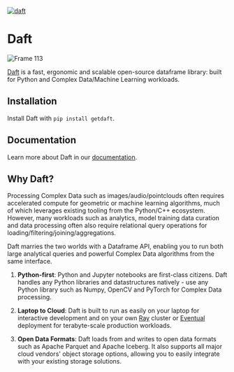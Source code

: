 [![daft](https://github.com/Eventual-Inc/Daft/actions/workflows/python-package.yml/badge.svg)](https://github.com/Eventual-Inc/Daft/actions/workflows/python-package.yml)

# Daft

![Frame 113](https://user-images.githubusercontent.com/17691182/190476440-28f29e87-8e3b-41c4-9c28-e112e595f558.png)


[Daft](https://www.getdaft.io) is a fast, ergonomic and scalable open-source dataframe library: built for Python and Complex Data/Machine Learning workloads.

## Installation

Install Daft with `pip install getdaft`.

## Documentation

Learn more about Daft in our [documentation](https://docs.getdaft.io).

## Why Daft?

Processing Complex Data such as images/audio/pointclouds often requires accelerated compute for geometric or machine learning algorithms, much of which leverages existing tooling from the Python/C++ ecosystem. However, many workloads such as analytics, model training data curation and data processing often also require relational query operations for loading/filtering/joining/aggregations.

Daft marries the two worlds with a Dataframe API, enabling you to run both large analytical queries and powerful Complex Data algorithms from the same interface.

1. **Python-first**: Python and Jupyter notebooks are first-class citizens. Daft handles any Python libraries and datastructures natively - use any Python library such as Numpy, OpenCV and PyTorch for Complex Data processing.

2. **Laptop to Cloud**: Daft is built to run as easily on your laptop for interactive development and on your own [Ray](https://www.ray.io) cluster or [Eventual](https://www.eventualcomputing.com) deployment for terabyte-scale production workloads.

3. **Open Data Formats**: Daft loads from and writes to open data formats such as Apache Parquet and Apache Iceberg. It also supports all major cloud vendors' object storage options, allowing you to easily integrate with your existing storage solutions.
